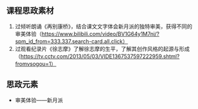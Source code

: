## 课程思政素材

1. 过倾听朗诵《再别康桥》，结合课文文字体会新月派的独特审美，获得不同的审美体验（https://www.bilibili.com/video/BV1G64y1M7ni/?spm_id_from=333.337.search-card.all.click）
2. 过观看纪录片《徐志摩》了解徐志摩的生平，了解其创作风格的起源与形成（https://tv.cctv.com/2013/05/03/VIDE1367537597222959.shtml?fromvsogou=1）

## 思政元素

- 审美体验——新月派
